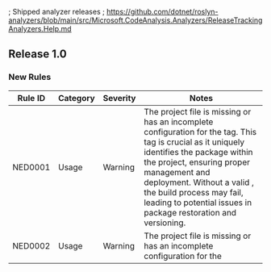 ; Shipped analyzer releases
; https://github.com/dotnet/roslyn-analyzers/blob/main/src/Microsoft.CodeAnalysis.Analyzers/ReleaseTrackingAnalyzers.Help.md

## Release 1.0

### New Rules

Rule ID | Category | Severity | Notes
--------|----------|----------|-------
NED0001 | Usage | Warning | The project file is missing or has an incomplete configuration for the <PackageId /> tag. This tag is crucial as it uniquely identifies the package within the project, ensuring proper management and deployment. Without a valid <PackageId />, the build process may fail, leading to potential issues in package restoration and versioning.
NED0002 | Usage | Warning | The project file is missing or has an incomplete configuration for the <Title /> tag. This tag is essential as it defines the display name of your project, which is used in various contexts, including package management and user interfaces. An incomplete or absent <Title /> can lead to confusion during deployment and may affect how users perceive your project.
NED0003 | Usage | Warning | The project file is missing or has an incomplete configuration for the <Description /> tag. This tag is important as it provides a brief overview of your project, helping users and developers understand its purpose and functionality. An incomplete or absent <Description /> can lead to misunderstandings about the project’s goals and may hinder effective collaboration.
NED0004 | Usage | Warning | The project file is missing or has an incomplete configuration for the <PackageTags /> tag. This tag is essential for categorizing your package and improving its discoverability in package repositories. Without a properly configured <PackageTags />, users may find it challenging to locate your project, which can impact its adoption and usage.
NED0005 | Usage | Warning | The project file is missing or has an incomplete configuration for the <PackageProjectUrl /> tag. This tag is vital as it specifies the URL for the project’s homepage or repository, allowing users to easily find more information, documentation, or source code. An incomplete or absent <PackageProjectUrl /> can hinder user engagement and limit the project’s visibility.
NED0006 | Usage | Warning | The project file is missing or has an incomplete configuration for the <RepositoryUrl /> tag. This tag is crucial as it specifies the URL of the project’s source code repository, enabling users and contributors to access the codebase, report issues, and contribute to development. An incomplete or absent <RepositoryUrl /> can limit collaboration and hinder user engagement.
NED0007 | Usage | Warning | The project file is missing or has an incomplete configuration for the <Authors /> tag. This tag is essential as it specifies the authors of the project, providing credit and context for contributions. An incomplete or absent <Authors /> tag can lead to confusion about authorship and may affect collaboration and recognition within the community.
NED0008 | Usage | Warning | The project file is missing or has an incomplete configuration for the <Company /> tag. This tag is important as it specifies the name of the company or organization responsible for the project. An incomplete or absent <Company /> tag can lead to confusion regarding ownership and may affect branding and recognition in the community.
NED0009 | Usage | Info    | The project file is missing or has an incomplete configuration for the <CopyrightYearStart /> tag. This tag is essential as it indicates the year when the copyright for the project began. An incomplete or absent <CopyrightYearStart /> can lead to legal ambiguities regarding ownership and copyright claims.
OLD0001 | Usage | Warning | The project file has an incompatible configuration for <DirEngineering /> or <DirEngineeringSettings /> tag. This is part of an old settings.